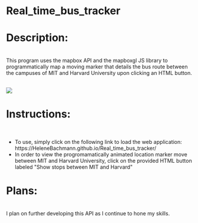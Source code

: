 # Real_time_bus_tracker
<h1>Description:</h1><br>
This program uses the mapbox API and the mapboxgl JS library to programmatically map a moving marker that details the bus route between the campuses of MIT and Harvard University upon clicking an HTML button.<br>

<br><img src='map.png'>

<h1>Instructions:</h1><br>
<ul>
    <li>To use, simply click on the following link to load the web application: https://HeleneBachmann.github.io/Real_time_bus_tracker/<br>
    <li>In order to view the progromamatically animated location marker move between MIT and Harvard University, click on the provided HTML button labeled "Show stops between MIT and Harvard"<br>
</ul>

<h1>Plans:</h1><br>
I plan on further developing this API as I continue to hone my skills.
